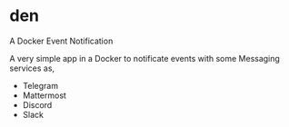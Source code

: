 # den

A Docker Event Notification


A very simple app in a Docker to notificate events with some Messaging services as,

* Telegram
* Mattermost
* Discord
* Slack

